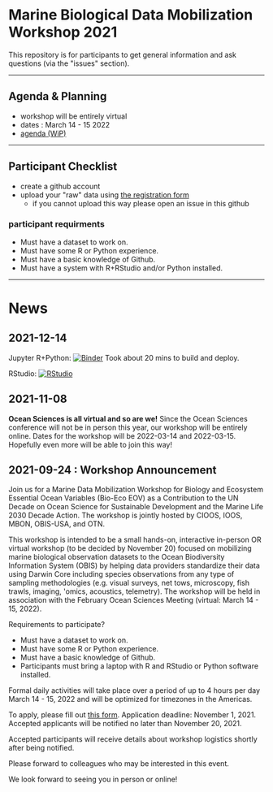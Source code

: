 # Marine Biological Data Mobilization Workshop 2021
This repository is for participants to get general information and ask questions (via the "issues" section).

--------------------------------------------------------------------------------

## Agenda & Planning
* workshop will be entirely virtual
* dates : March 14 - 15 2022
* [agenda (WiP)](https://docs.google.com/document/d/1wlEkVAUvC7IoaokCypnGWKZ3nZWMoQtKLpIaNfXrALY/edit)

--------------------------------------------------------------------------------

## Participant Checklist
* create a github account
* upload your "raw" data using [the registration form](https://docs.google.com/forms/d/e/1FAIpQLSdNvQwrdG-xg5CqUoJbo0iV35B3X0-CUFYDbbNOqMdc8Lg-eg/viewform)
    * if you cannot upload this way please open an issue in this github

### participant requirments
* Must have a dataset to work on. 
* Must have some R or Python experience. 
* Must have a basic knowledge of Github. 
* Must have a system with R+RStudio and/or Python installed. 

--------------------------------------------------------------------------------

# News
## 2021-12-14
Jupyter R+Python: [![Binder](https://mybinder.org/badge_logo.svg)](https://mybinder.org/v2/gh/ioos/ocean_sciences_bio_workshop_2021/adding_envs) Took about 20 mins to build and deploy.

RStudio: [![RStudio](https://mybinder.org/badge_logo.svg)](https://mybinder.org/v2/gh/ioos/ocean_sciences_bio_workshop_2021/adding_envs?urlpath=rstudio)
## 2021-11-08
**Ocean Sciences is all virtual and so are we!**
Since the Ocean Sciences conference will not be in person this year, our workshop will be entirely online.
Dates for the workshop will be 2022-03-14 and 2022-03-15.
Hopefully even more will be able to join this way!

## 2021-09-24 : Workshop Announcement
Join us for a Marine Data Mobilization Workshop for Biology and Ecosystem Essential Ocean Variables (Bio-Eco EOV) as a Contribution to the UN Decade on Ocean Science for Sustainable Development and the Marine Life 2030 Decade Action. 
The workshop is jointly hosted by CIOOS, IOOS, MBON, OBIS-USA, and OTN.

This workshop is intended to be a small hands-on, interactive in-person OR virtual workshop (to be decided by November 20) focused on mobilizing marine biological observation datasets to the Ocean Biodiversity Information System (OBIS) by helping data providers standardize their data using Darwin Core including species observations from any type of sampling methodologies (e.g. visual surveys, net tows, microscopy, fish trawls, imaging, 'omics, acoustics, telemetry). 
The workshop will be held in association with the February Ocean Sciences Meeting (virtual: March 14 - 15, 2022).

Requirements to participate? 

* Must have a dataset to work on. 
* Must have some R or Python experience. 
* Must have a basic knowledge of Github. 
* Participants must bring a laptop with R and RStudio or Python software installed. 

Formal daily activities will take place over a period of up to 4 hours per day March 14 - 15, 2022 and will be optimized for timezones in the Americas. 

To apply, please fill out [this form](https://docs.google.com/forms/d/e/1FAIpQLSdNvQwrdG-xg5CqUoJbo0iV35B3X0-CUFYDbbNOqMdc8Lg-eg/viewform). Application deadline: November 1, 2021. Accepted applicants will be notified no later than November 20, 2021.

Accepted participants will receive details about workshop logistics shortly after being notified. 

Please forward to colleagues who may be interested in this event.

We look forward to seeing you in person or online!

